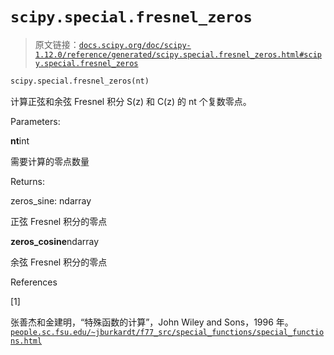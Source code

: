 # `scipy.special.fresnel_zeros`

> 原文链接：[`docs.scipy.org/doc/scipy-1.12.0/reference/generated/scipy.special.fresnel_zeros.html#scipy.special.fresnel_zeros`](https://docs.scipy.org/doc/scipy-1.12.0/reference/generated/scipy.special.fresnel_zeros.html#scipy.special.fresnel_zeros)

```py
scipy.special.fresnel_zeros(nt)
```

计算正弦和余弦 Fresnel 积分 S(z) 和 C(z) 的 nt 个复数零点。

Parameters:

**nt**int

需要计算的零点数量

Returns:

zeros_sine: ndarray

正弦 Fresnel 积分的零点

**zeros_cosine**ndarray

余弦 Fresnel 积分的零点

References

[1]

张善杰和金建明，“特殊函数的计算”，John Wiley and Sons，1996 年。[`people.sc.fsu.edu/~jburkardt/f77_src/special_functions/special_functions.html`](https://people.sc.fsu.edu/~jburkardt/f77_src/special_functions/special_functions.html)
